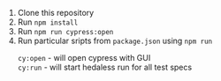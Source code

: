 1. Clone this repository
2. Run `npm install`
3. Run `npm run cypress:open`
4. Run particular sripts from `package.json` using `npm run`<p>
  `cy:open` - will open cypress with GUI<br>
  `cy:run`  - will start hedaless run for all test specs
